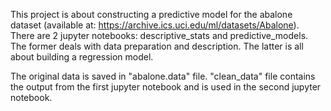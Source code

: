 This project is about constructing a predictive model for the abalone dataset (available at: https://archive.ics.uci.edu/ml/datasets/Abalone). There are 2 jupyter notebooks: descriptive_stats and predictive_models. The former deals with data preparation and description. The latter is all about building a regression model.

The original data is saved in "abalone.data" file. "clean_data" file contains the output from the first jupyter notebook and is used in the second jupyter notebook. 
